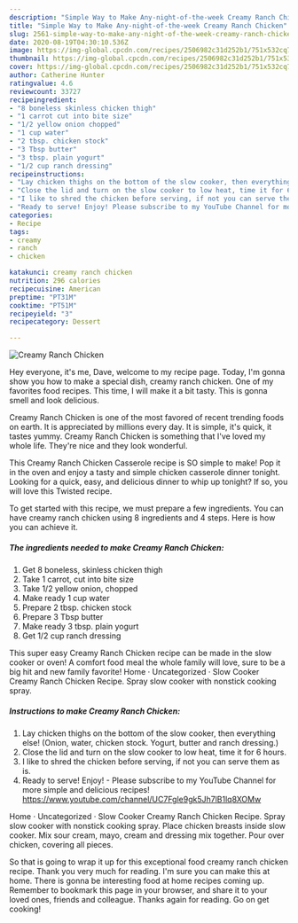 ```yaml
---
description: "Simple Way to Make Any-night-of-the-week Creamy Ranch Chicken"
title: "Simple Way to Make Any-night-of-the-week Creamy Ranch Chicken"
slug: 2561-simple-way-to-make-any-night-of-the-week-creamy-ranch-chicken
date: 2020-08-19T04:30:10.536Z
image: https://img-global.cpcdn.com/recipes/2506982c31d252b1/751x532cq70/creamy-ranch-chicken-recipe-main-photo.jpg
thumbnail: https://img-global.cpcdn.com/recipes/2506982c31d252b1/751x532cq70/creamy-ranch-chicken-recipe-main-photo.jpg
cover: https://img-global.cpcdn.com/recipes/2506982c31d252b1/751x532cq70/creamy-ranch-chicken-recipe-main-photo.jpg
author: Catherine Hunter
ratingvalue: 4.6
reviewcount: 33727
recipeingredient:
- "8 boneless skinless chicken thigh"
- "1 carrot cut into bite size"
- "1/2 yellow onion chopped"
- "1 cup water"
- "2 tbsp. chicken stock"
- "3 Tbsp butter"
- "3 tbsp. plain yogurt"
- "1/2 cup ranch dressing"
recipeinstructions:
- "Lay chicken thighs on the bottom of the slow cooker, then everything else! (Onion, water, chicken stock. Yogurt, butter and ranch dressing.)"
- "Close the lid and turn on the slow cooker to low heat, time it for 6 hours."
- "I like to shred the chicken before serving, if not you can serve them as is."
- "Ready to serve! Enjoy! Please subscribe to my YouTube Channel for more simple and delicious recipes! https://www.youtube.com/channel/UC7Fgle9gk5Jh7lB1lq8XOMw"
categories:
- Recipe
tags:
- creamy
- ranch
- chicken

katakunci: creamy ranch chicken 
nutrition: 296 calories
recipecuisine: American
preptime: "PT31M"
cooktime: "PT51M"
recipeyield: "3"
recipecategory: Dessert

---
```



![Creamy Ranch Chicken](https://img-global.cpcdn.com/recipes/2506982c31d252b1/751x532cq70/creamy-ranch-chicken-recipe-main-photo.jpg)

Hey everyone, it's me, Dave, welcome to my recipe page. Today, I'm gonna show you how to make a special dish, creamy ranch chicken. One of my favorites food recipes. This time, I will make it a bit tasty. This is gonna smell and look delicious.

Creamy Ranch Chicken is one of the most favored of recent trending foods on earth. It is appreciated by millions every day. It is simple, it's quick, it tastes yummy. Creamy Ranch Chicken is something that I've loved my whole life. They're nice and they look wonderful.

This Creamy Ranch Chicken Casserole recipe is SO simple to make! Pop it in the oven and enjoy a tasty and simple chicken casserole dinner tonight. Looking for a quick, easy, and delicious dinner to whip up tonight? If so, you will love this Twisted recipe.


To get started with this recipe, we must prepare a few ingredients. You can have creamy ranch chicken using 8 ingredients and 4 steps. Here is how you can achieve it.

<!--inarticleads1-->

##### The ingredients needed to make Creamy Ranch Chicken:

1. Get 8 boneless, skinless chicken thigh
1. Take 1 carrot, cut into bite size
1. Take 1/2 yellow onion, chopped
1. Make ready 1 cup water
1. Prepare 2 tbsp. chicken stock
1. Prepare 3 Tbsp butter
1. Make ready 3 tbsp. plain yogurt
1. Get 1/2 cup ranch dressing


This super easy Creamy Ranch Chicken recipe can be made in the slow cooker or oven! A comfort food meal the whole family will love, sure to be a big hit and new family favorite! Home · Uncategorized · Slow Cooker Creamy Ranch Chicken Recipe. Spray slow cooker with nonstick cooking spray. 

<!--inarticleads2-->

##### Instructions to make Creamy Ranch Chicken:

1. Lay chicken thighs on the bottom of the slow cooker, then everything else! (Onion, water, chicken stock. Yogurt, butter and ranch dressing.)
1. Close the lid and turn on the slow cooker to low heat, time it for 6 hours.
1. I like to shred the chicken before serving, if not you can serve them as is.
1. Ready to serve! Enjoy! - Please subscribe to my YouTube Channel for more simple and delicious recipes! https://www.youtube.com/channel/UC7Fgle9gk5Jh7lB1lq8XOMw


Home · Uncategorized · Slow Cooker Creamy Ranch Chicken Recipe. Spray slow cooker with nonstick cooking spray. Place chicken breasts inside slow cooker. Mix sour cream, mayo, cream and dressing mix together. Pour over chicken, covering all pieces. 

So that is going to wrap it up for this exceptional food creamy ranch chicken recipe. Thank you very much for reading. I'm sure you can make this at home. There is gonna be interesting food at home recipes coming up. Remember to bookmark this page in your browser, and share it to your loved ones, friends and colleague. Thanks again for reading. Go on get cooking!
